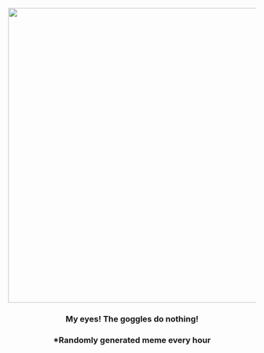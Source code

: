 <p align="center">
        <img src="https://i.redd.it/mvi0ma7rbdc91.gif" width="600" height="600">
        </p>
        <h3 align="center">My eyes! The goggles do nothing!</h3>
        <h3 align="center">*Randomly generated meme every hour</h3>
    